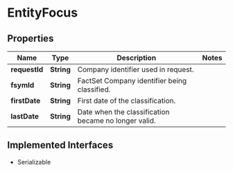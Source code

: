 

# EntityFocus


## Properties

Name | Type | Description | Notes
------------ | ------------- | ------------- | -------------
**requestId** | **String** | Company identifier used in request. | 
**fsymId** | **String** | FactSet Company identifier being classified. | 
**firstDate** | **String** | First date of the classification. | 
**lastDate** | **String** | Date when the classification became no longer valid. | 


## Implemented Interfaces

* Serializable


